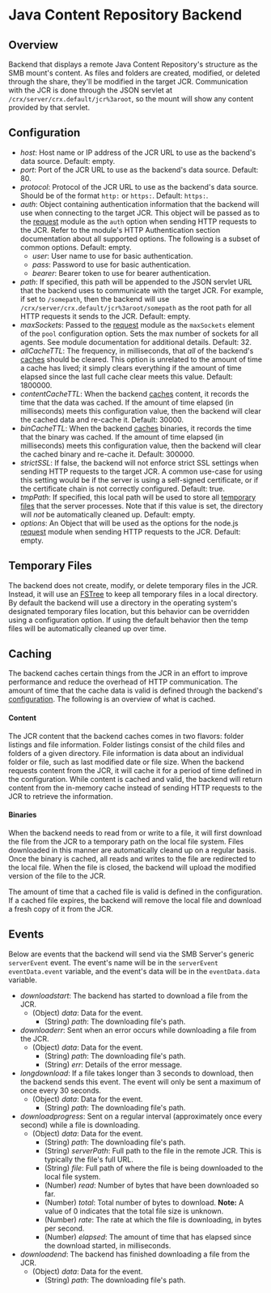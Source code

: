 [FSTREE]: ../fs
[REQUEST]: https://github.com/request/request
[TEMP]: #temporary-files
[CACHING]: #caching
[CONFIG]: #configuration

# Java Content Repository Backend

## Overview

Backend that displays a remote Java Content Repository's structure as the SMB mount's content. 
As files and folders are created, modified, or deleted through the share, they'll be modified in the 
target JCR. Communication with the JCR is done through the JSON servlet at 
`/crx/server/crx.default/jcr%3aroot`, so the mount will show any content provided by that servlet.

## Configuration

* _host_: Host name or IP address of the JCR URL to use as the backend's data source. Default: empty.
* _port_: Port of the JCR URL to use as the backend's data source. Default: 80.
* _protocol_: Protocol of the JCR URL to use as the backend's data source. Should be of the format `http:` or `https:`.
Default: `https:`.
* _auth_: Object containing authentication information that the backend will use when connecting to the target JCR. This
object will be passed as to the [request][REQUEST] module as the `auth` option when sending HTTP requests to the JCR. 
Refer to the module's HTTP Authentication section documentation about all supported options. The following is a subset
of common options. Default: empty.
  * _user_: User name to use for basic authentication.
  * _pass_: Password to use for basic authentication.
  * _bearer_: Bearer token to use for bearer authentication.
* _path_: If specified, this path will be appended to the JSON servlet URL that the backend uses to communicate with
the target JCR. For example, if set to `/somepath`, then the backend will use 
`/crx/server/crx.default/jcr%3aroot/somepath` as the root path for all HTTP requests it sends to the JCR. Default: 
empty.
* _maxSockets_: Passed to the [request][REQUEST] module as the `maxSockets` element of the `pool` configuration option.
Sets the max number of sockets for all agents. See module documentation for additional details. Default: 32.
* _allCacheTTL_: The frequency, in milliseconds, that _all_ of the backend's [caches][CACHING] should be cleared. This
option is unrelated to the amount of time a cache has lived; it simply clears everything if the amount of time elapsed
since the last full cache clear meets this value. Default: 1800000.
* _contentCacheTTL_: When the backend [caches][CACHING] content, it records the time that the
data was cached. If the amount of time elapsed (in milliseconds) meets this configuration value, then the backend
will clear the cached data and re-cache it. Default: 30000.
* _binCacheTTL_: When the backend [caches][CACHING] binaries, it records the time that the binary was cached. If the
amount of time elapsed (in milliseconds) meets this configuration value, then the backend will clear the cached
binary and re-cache it. Default: 300000.
* _strictSSL_: If false, the backend will not enforce strict SSL settings when sending HTTP requests to the target JCR.
A common use-case for using this setting would be if the server is using a self-signed certificate, or if the 
certificate chain is not correctly configured. Default: true.
* _tmpPath_: If specified, this local path will be used to store all [temporary files][TEMP] that the server processes.
Note that if this value is set, the directory will _not_ be automatically cleaned up. Default: empty.
* _options_: An Object that will be used as the options for the node.js [request][REQUEST] module when sending HTTP 
requests to the JCR. Default: empty.
      
## Temporary Files

The backend does not create, modify, or delete temporary files in the JCR. Instead, it will use an
[FSTree][FSTREE] to keep all temporary files in a local directory. By default the backend will use a directory
in the operating system's designated temporary files location, but this behavior can be overridden using a
configuration option. If using the default behavior then the temp files will be automatically cleaned up
over time.

## Caching

The backend caches certain things from the JCR in an effort to improve performance and reduce the overhead of HTTP
communication. The amount of time that the cache data is valid is defined through the backend's [configuration][CONFIG].
The following is an overview of what is cached.

#### Content

The JCR content that the backend caches comes in two flavors: folder listings and file information. Folder listings
consist of the child files and folders of a given directory. File information is data about an individual folder or
file, such as last modified date or file size. When the backend requests content from the JCR, it will cache it for
a period of time defined in the configuration. While content is cached and valid, the backend will return content
from the in-memory cache instead of sending HTTP requests to the JCR to retrieve the information.

#### Binaries

When the backend needs to read from or write to a file, it will first download the file from the JCR to a temporary
path on the local file system. Files downloaded in this manner are automatically cleand up on a regular basis. Once the 
binary is cached, all reads and writes to the file are redirected to the local file. When the file is closed, the 
backend will upload the modified version of the file to the JCR.

The amount of time that a cached file is valid is defined in the configuration. If a cached file expires, the backend
will remove the local file and download a fresh copy of it from the JCR.

## Events

Below are events that the backend will send via the SMB Server's generic `serverEvent` event. The event's name will be
in the `serverEvent` `eventData.event` variable, and the event's data will be in the `eventData.data` variable. 

* _downloadstart_: The backend has started to download a file from the JCR.
  * (Object) _data_: Data for the event.
    * (String) _path_: The downloading file's path.
* _downloaderr_: Sent when an error occurs while downloading a file from the JCR.
  * (Object) _data_: Data for the event.
    * (String) _path_: The downloading file's path.
    * (String) _err_: Details of the error message. 
* _longdownload_: If a file takes longer than 3 seconds to download, then the backend sends this event. The event will
only be sent a maximum of once every 30 seconds.
  * (Object) _data_: Data for the event.
    * (String) _path_: The downloading file's path.
* _downloadprogress_: Sent on a regular interval (approximately once every second) while a file is downloading.
  * (Object) _data_: Data for the event.
    * (String) _path_: The downloading file's path.
    * (String) _serverPath_: Full path to the file in the remote JCR. This is typically the file's full URL.
    * (String) _file_: Full path of where the file is being downloaded to the local file system.
    * (Number) _read_: Number of bytes that have been downloaded so far. 
    * (Number) _total_: Total number of bytes to download. **Note:** A value of 0 indicates that the total file size is
    unknown.
    * (Number) _rate_: The rate at which the file is downloading, in bytes per second.
    * (Number) _elapsed_: The amount of time that has elapsed since the download started, in milliseconds.
* _downloadend_: The backend has finished downloading a file from the JCR.
  * (Object) _data_: Data for the event.
    * (String) _path_: The downloading file's path.
